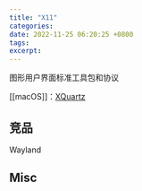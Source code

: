 ```yaml
---
title: "X11"
categories: 
date: 2022-11-25 06:20:25 +0800
tags: 
excerpt: 
---
```


图形用户界面标准工具包和协议



[[macOS]]：[XQuartz](https://www.xquartz.org/)

## 竞品

Wayland


## Misc



